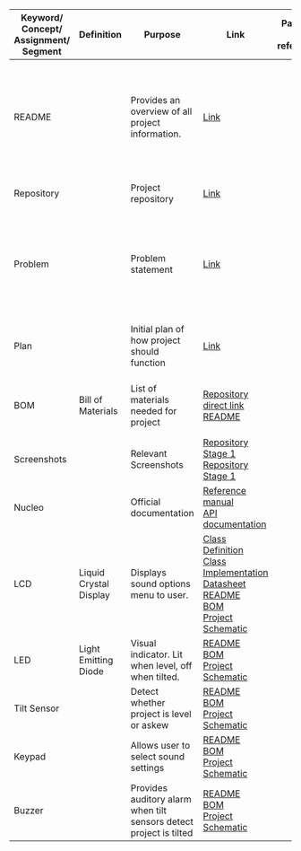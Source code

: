| Keyword/<br>Concept/<br>Assignment/<br>Segment | Definition | Purpose | Link | Page(s) to reference | Explanation of how this is relevant to the project |
| ----------------------------------------------- | ---------- | ------- | ---- | -------------------- | -------------------------------------------------- |
| README | | Provides an overview of all project information. | [Link](https://github.com/terckert/cse321-project-3/blob/main/README.md) | | This provides a holistic overview of the whole project. It is a living document that gets updated with the project. |
| Repository |  | Project repository  | [Link](https://github.com/terckert/cse321-project-3) |  | Link to the project repository |
| Problem |  | Problem statement | [Link](https://github.com/terckert/cse321-project-3/blob/main//stage-1-documents/CSE321-project3-terckert-problem-definition.pdf) |  | Provides user with an idea of what the project is trying to solve. How it's going to *"save the world!"*  |
| Plan |  | Initial plan of how project should function| [Link](https://github.com/terckert/cse321-project-3/blob/main/stage-1-documents/CSE321-project3-terckert-plan.pdf) |  | Provides basic overview of how project will function |
| BOM | Bill of Materials | List of materials needed for project | [Repository direct link](https://github.com/terckert/cse321-project-3/blob/main/stage-1-documents/CSE321-project3-terckerts-bom.xlsx)<br>[README](https://github.com/terckert/cse321-project-3#required-materials) |  | Provides materials need to build and run project. |
| Screenshots |  | Relevant Screenshots | [Repository Stage 1](https://github.com/terckert/cse321-project-3/blob/main/stage-1-documents/CSE321-project3-terckert-repository-screenshot.pdf)<br>[Repository Stage 1](https://github.com/terckert/cse321-project-3/blob/main/stage-2-documents/CSE321-project3-terckert-repository-screenshot.pdf) |  | Collection of screenshots |
| Nucleo |  | Official documentation | [Reference manual](https://www.st.com/resource/en/reference_manual/dm00310109-stm32l4-series-advanced-armbased-32bit-mcus-stmicroelectronics.pdf)<br>[API documentation](https://os.mbed.com/docs/mbed-os/v6.15/apis/index.html) |  | Quick access to Nucleo reference materials |
| LCD | Liquid Crystal Display | Displays sound options menu to user. | [Class Definition](https://github.com/terckert/cse321-project-3/blob/main/lcd1602.h)<br>[Class Implementation](https://github.com/terckert/cse321-project-3/blob/main/lcd1602.cpp)<br>[Datasheet](https://github.com/terckert/cse321-project-3/blob/main/datasheets/1602_LCD_Datasheet.pdf)<br>[README](https://github.com/terckert/cse321-project-3#lcd)<br>[BOM](https://github.com/terckert/cse321-project-3#required-materials)<br>[Project Schematic](https://github.com/terckert/cse321-project-3#schematic) |  | Provides class implmentation details as well as information on how it is used in the program. |
| LED | Light Emitting Diode | Visual indicator. Lit when level, off when tilted. | [README](https://github.com/terckert/cse321-project-3#leds)<br>[BOM](https://github.com/terckert/cse321-project-3#required-materials)<br>[Project Schematic](https://github.com/terckert/cse321-project-3#schematic) || Project segments that reference LEDS|
| Tilt Sensor | | Detect whether project is level or askew| [README](https://github.com/terckert/cse321-project-3#tilt-sensors)<br>[BOM](https://github.com/terckert/cse321-project-3#required-materials)<br>[Project Schematic](https://github.com/terckert/cse321-project-3#schematic) | | Project segment that references tilt sensors |
| Keypad | | Allows user to select sound settings | [README](https://github.com/terckert/cse321-project-3#keypad)<br>[BOM](https://github.com/terckert/cse321-project-3#required-materials)<br>[Project Schematic](https://github.com/terckert/cse321-project-3#schematic) | | Project segment that references keypad |
| Buzzer| | Provides auditory alarm when tilt sensors detect project is tilted | [README](https://github.com/terckert/cse321-project-3#buzzer)<br>[BOM](https://github.com/terckert/cse321-project-3#required-materials)<br>[Project Schematic](https://github.com/terckert/cse321-project-3#schematic) | | Project segment that references keypad |

